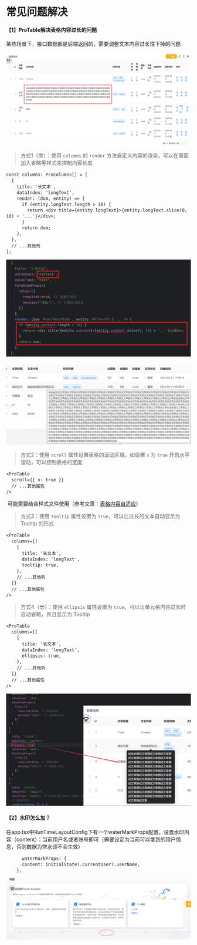 # 常见问题解决

#### 【1】ProTable解决表格内容过长的问题

某些场景下，接口数据都是后端返回的，需要调整文本内容过长往下掉的问题

![image-20240424172445338](常见问题处理.assets/image-20240424172445338.png)

> 方式1（😎）：使用 `columns` 的 `render` 方法自定义内容的渲染，可以在里面加入省略等样式来控制内容长度

```tsx
const columns: ProColumns[] = [
  {
    title: '长文本',
    dataIndex: 'longText',
    render: (dom, entity) => {
      if (entity.longText.length > 10) {
        return <div title={entity.longText}>{entity.longText.slice(0, 10) + '...'}</div>;
      }
      return dom;
    },
  },
  // ...其他列
];
```

![image-20240424175450182](常见问题处理.assets/image-20240424175450182.png)

![image-20240424175351623](常见问题处理.assets/image-20240424175351623.png)

> 方式2：使用 `scroll` 属性设置表格的滚动区域，如设置 `x` 为 `true` 开启水平滚动，可以控制表格的宽度

```tsx
<ProTable
  scroll={{ x: true }}
  // ...其他属性
/>
```

​	可能需要结合样式文件使用（参考文章：[表格内容自适应](https://blog.csdn.net/muge1161105403/article/details/127423488)）

> 方式3：使用 `tooltip` 属性设置为 `true`，可以让过长的文本自动显示为 Tooltip 的形式

```tsx
<ProTable
  columns={[
    {
      title: '长文本',
      dataIndex: 'longText',
      tooltip: true,
    },
    // ...其他列
  ]}
  // ...其他属性
/>
```

> 方式4（😎）：使用 `ellipsis` 属性设置为 `true`，可以让单元格内容过长时自动省略，并且显示为 Tooltip

```tsx
<ProTable
  columns={[
    {
      title: '长文本',
      dataIndex: 'longText',
      ellipsis: true,
    },
    // ...其他列
  ]}
  // ...其他属性
/>
```

![image-20240424174450987](常见问题处理.assets/image-20240424174450987.png)

#### 【2】水印怎么加？

​	在app.tsx中RunTimeLayoutConfig下有一个waterMarkProps配置，设置水印内容（content）：当前用户名或者账号即可（需要设定为当前可以拿到的用户信息，否则数据为空水印不会生效）

```tsx
	  waterMarkProps: {
      content: initialState?.currentUser?.userName,
    },
```

![image-20240424173314094](常见问题处理.assets/image-20240424173314094.png)